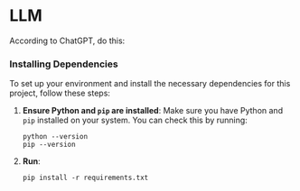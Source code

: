 # LLM

According to ChatGPT, do this:
### Installing Dependencies

To set up your environment and install the necessary dependencies for this project, follow these steps:

1. **Ensure Python and `pip` are installed**:
   Make sure you have Python and `pip` installed on your system. You can check this by running:
   ```
   python --version
   pip --version
   ```
2. **Run**:
   ```
   pip install -r requirements.txt
   ```
